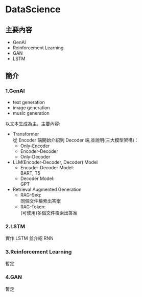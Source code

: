 # DataScience
## 主要內容
- GenAI
- Reinforcement Learning
- GAN
- LSTM

## 簡介
### 1.GenAI
- text generation
- image generation
- music generation

以文本生成為主，主要內容:  
- Transformer  
  從 Encoder 端開始介紹到 Decoder 端,並說明(三大模型架構)：  
  - Only-Encoder
  - Encoder-Decoder
  - Only-Decoder
- LLM(Encoder-Decoder, Decoder) Model   
  - Encoder-Decoder Model:  
    BART, T5  
  - Decoder Model:  
    GPT  
- Retrieval Augmented Generation  
  - RAG-Seq:    
    同個文件檢索出答案  
  - RAG-Token:  
    (可使用)多個文件檢索出答案  

### 2.LSTM
實作 LSTM 並介紹 RNN

### 3.Reinforcement Learning
暫定

### 4.GAN
暫定

